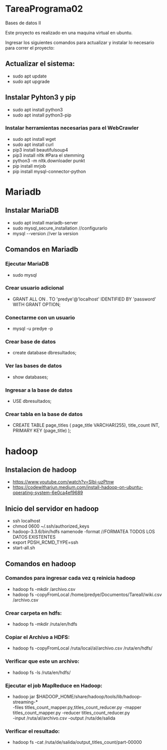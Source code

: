 # TareaPrograma02
Bases de datos II

Este proyecto es realizado en una maquina virtual en ubuntu.

Ingresar los siguientes comandos para actualizar y instalar lo necesario para correr el proyecto:

## Actualizar el sistema:
- sudo apt update
- sudo apt upgrade

## Instalar Pyhton3 y pip
- sudo apt install python3
- sudo apt install python3-pip

### Instalar herramientas necesarias para el WebCrawler
- sudo apt install wget
- sudo apt install curl
- pip3 install beautifulsoup4
- pip3 install nltk  #Para el stemming
- python3 -m nltk.downloader punkt
- pip install mrjob
- pip install mysql-connector-python

# Mariadb

## Instalar MariaDB
- sudo apt install mariadb-server
- sudo mysql_secure_installation //configurarlo
- mysql --version //ver la version

## Comandos en Mariadb 

### Ejecutar MariaDB
- sudo mysql

### Crear usuario adicional
- GRANT ALL ON *.* TO 'predye'@'localhost' IDENTIFIED BY 'password' WITH GRANT OPTION;

### Conectarme con un usuario
- mysql -u predye -p

### Crear base de datos
- create database dbresultados;

### Ver las bases de datos
- show databases;

### Ingresar a la base de datos
- USE dbresultados;

### Crear tabla en la base de datos
- CREATE TABLE page_titles (
    page_title VARCHAR(255),
    title_count INT,
    PRIMARY KEY (page_title)
);



# hadoop


## Instalacion de hadoop
- https://www.youtube.com/watch?v=Slbi-uzPtnw
- https://codewitharjun.medium.com/install-hadoop-on-ubuntu-operating-system-6e0ca4ef9689


## Inicio del servidor en hadoop
- ssh localhost 
- chmod 0600 ~/.ssh/authorized_keys 
- hadoop-3.3.6/bin/hdfs namenode -format //FORMATEA TODOS LOS DATOS EXISTENTES
- export PDSH_RCMD_TYPE=ssh
- start-all.sh


## Comandos en hadoop

### Comandos para ingresar cada vez q reinicia hadoop
- hadoop fs -mkdir /archivo.csv
- hadoop fs -copyFromLocal /home/predye/Documentos/TareaII/wiki.csv /archivo.csv

### Crear carpeta en hdfs:
- hadoop fs -mkdir /ruta/en/hdfs

### Copiar el Archivo a HDFS:
- hadoop fs -copyFromLocal /ruta/local/al/archivo.csv /ruta/en/hdfs/

### Verificar que este un archivo:
- hadoop fs -ls /ruta/en/hdfs/

### Ejecutar el job MapReduce en Hadoop:
- hadoop jar $HADOOP_HOME/share/hadoop/tools/lib/hadoop-streaming-* \
-files titles_count_mapper.py,titles_count_reducer.py -mapper titles_count_mapper.py -reducer titles_count_reducer.py \
-input /ruta/al/archivo.csv -output /ruta/de/salida

### Verificar el resultado:
- hadoop fs -cat /ruta/de/salida/output_titles_count/part-00000
